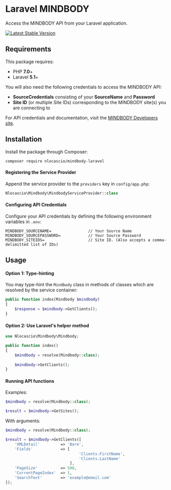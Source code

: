 # Laravel MINDBODY
Access the MINDBODY API from your Laravel application.

[![Latest Stable Version](https://img.shields.io/github/release/nlocascio/mindbody-laravel.svg?style=flat-square)](https://packagist.org/packages/nlocascio/mindbody-laravel)

## Requirements
This package requires:
- PHP __7.0__+
- Laravel __5.1__+

You will also need the following credentials to access the MINDBODY API:
- __SourceCredentials__ consisting of your __SourceName__ and __Password__
- __Site ID__ (or multiple Site IDs) corresponding to the MINDBODY site(s) you are connecting to 

For API credentials and documentation, visit the [MINDBODY Developers site](https://developers.mindbodyonline.com/).

## Installation
Install the package through Composer:
```
composer require nlocascio/mindbody-laravel
```
#### Registering the Service Provider
Append the service provider to the `providers` key in  `config/app.php`:
```php
Nlocascio\Mindbody\MindbodyServiceProvider::class
```
#### Configuring API Credentials
Configure your API credentials by defining the following environment variables in `.env`:
```
MINDBODY_SOURCENAME=                // Your Source Name
MINDBODY_SOURCEPASSWORD=            // Your Source Password
MINDBODY_SITEIDS=                   // Site ID. (Also accepts a comma-delimitted list of IDs)
```

## Usage
#### Option 1: Type-hinting
You may type-hint the `Mindbody` class in methods of classes which are resolved by the service container:
```php
public function index(Mindbody $mindbody)
{
    $response = $mindbody->GetClients();
}
```

#### Option 2: Use Laravel's helper method
```php
use Nlocascio\Mindbody\Mindbody;

public function index()
{
    $mindbody = resolve(Mindbody::class);
    
    $mindbody->GetClients();
}
```
#### Running API functions
Examples:

```php
$mindbody = resolve(Mindbody::class);

$result = $mindbody->GetSites();
```

With arguments:
```php
$mindbody = resolve(Mindbody::class);

$result = $mindbody->GetClients([
    'XMLDetail'         => 'Bare',
    'Fields'            => [
                                'Clients.FirstName',
                                'Clients.LastName'
                            ],
    'PageSize'          => 500,
    'CurrentPageIndex'  => 1,
    'SearchText'        => 'example@email.com'
]);
```
